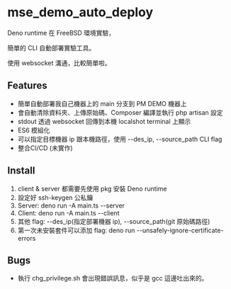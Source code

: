 # mse_demo_auto_deploy

Deno runtime 在 FreeBSD 環境實驗，

簡單的 CLI 自動部署實驗工具。

使用 websocket 溝通，比較簡單啦。

## Features

- 簡單自動部署我自己機器上的 main 分支到 PM DEMO 機器上
- 會自動清除資料夾、上傳原始碼、Composer 編譯並執行 php artisan 設定
- stdout 透過 websocket 回傳到本機 localshot terminal 上顯示
- ES6 模組化
- 可以指定目標機器 ip 跟本機路徑，使用 --des_ip, --source_path CLI flag
- 整合CI/CD (未實作)

## Install

1. client & server 都需要先使用 pkg 安裝 Deno runtime
2. 設定好 ssh-keygen 公私鑰
3. Server: deno run -A main.ts --server
4. Client: deno run -A main.ts --client
5. 其他 flag: --des_ip(指定部署機器 ip), --source_path(git 原始碼路徑)
6. 第一次未安裝套件可以添加 flag: deno run --unsafely-ignore-certificate-errors

## Bugs

- 執行 chg_privilege.sh 會出現錯誤訊息，似乎是 gcc 這邊吐出來的。
